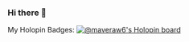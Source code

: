 ### Hi there 👋

My Holopin Badges:
[![@maveraw6's Holopin board](https://holopin.me/maveraw6)](https://holopin.io/@maveraw6)

<!--
**maveraw/maveraw** is a ✨ _special_ ✨ repository because its `README.md` (this file) appears on your GitHub profile.

Here are some ideas to get you started:

- 🔭 I’m currently working on ...
- 🌱 I’m currently learning ...
- 👯 I’m looking to collaborate on ...
- 🤔 I’m looking for help with ...
- 💬 Ask me about ...
- 📫 How to reach me: ...
- 😄 Pronouns: ...
- ⚡ Fun fact: ...
-->
